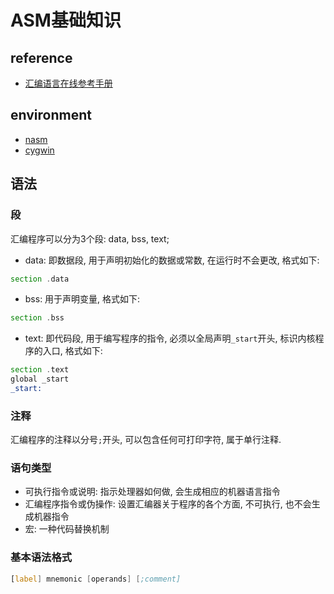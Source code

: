 # ASM基础知识


## reference
- [汇编语言在线参考手册](https://cankaoshouce.com/assembly/assembly-course.html)


## environment
- [nasm](https://nasm.us/)
- [cygwin](https://cygwin.com/)


## 语法
### 段
汇编程序可以分为3个段: data, bss, text;
- data: 即数据段, 用于声明初始化的数据或常数, 在运行时不会更改, 格式如下:
```asm
section .data
```
- bss: 用于声明变量, 格式如下:
```asm
section .bss
```
- text: 即代码段, 用于编写程序的指令, 必须以全局声明`_start`开头, 标识内核程序的入口, 格式如下:
```asm
section .text
global _start
_start:
```


### 注释
汇编程序的注释以分号`;`开头, 可以包含任何可打印字符, 属于单行注释.


### 语句类型
- 可执行指令或说明: 指示处理器如何做, 会生成相应的机器语言指令
- 汇编程序指令或伪操作: 设置汇编器关于程序的各个方面, 不可执行, 也不会生成机器指令
- 宏: 一种代码替换机制


### 基本语法格式
```asm
[label] mnemonic [operands] [;comment]
```
